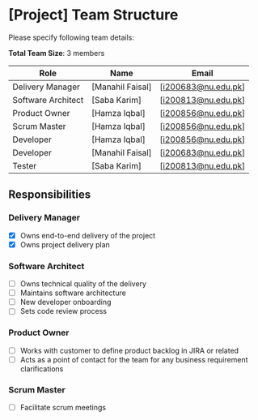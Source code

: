 # [Project] Team Structure

Please specify following team details:

**Total Team Size**: 3 members

| Role               | Name   | Email   |
| ------------------ | ------ | ------- |
| Delivery Manager   | [Manahil Faisal] | [i200683@nu.edu.pk] |
| Software Architect | [Saba Karim] | [i200813@nu.edu.pk] |
| Product Owner      | [Hamza Iqbal] | [i200856@nu.edu.pk] |
| Scrum Master       | [Hamza Iqbal] | [i200856@nu.edu.pk] |
| Developer          | [Hamza Iqbal] | [i200856@nu.edu.pk] |
| Developer          | [Manahil Faisal] | [i200683@nu.edu.pk] |
| Tester             | [Saba Karim] | [i200813@nu.edu.pk] |

## Responsibilities

### Delivery Manager

- [x] Owns end-to-end delivery of the project
- [x] Owns project delivery plan

### Software Architect

- [ ] Owns technical quality of the delivery
- [ ] Maintains software architecture
- [ ] New developer onboarding
- [ ] Sets code review process

### Product Owner

- [ ] Works with customer to define product backlog in JIRA or related
- [ ] Acts as a point of contact for the team for any business requirement clarifications

### Scrum Master

- [ ] Facilitate scrum meetings



